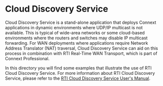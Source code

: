 # Cloud Discovery Service

Cloud Discovery Service is a stand-alone application that deploys Connext
applications in dynamic environments where UDP/IP multicast is not available.
This is typical of wide-area networks or some cloud-based environments where
the routers and switches may disable IP multicast forwarding. For WAN
deployments where applications require Network Address Translator (NAT)
traversal, Cloud Discovery Service can aid on this process in combination
with RTI Real-Time WAN Transport, which is part of Connext Professional.

In this directory you will find some examples that illustrate the use of RTI
Cloud Discovery Service. For more information about RTI Cloud Discovery Service,
please refer to the [RTI Cloud Discovery Service User's
Manual](https://community.rti.com/static/documentation/connext-dds/7.0.0/doc/manuals/addon_products/cloud_discovery_service/index.html).

